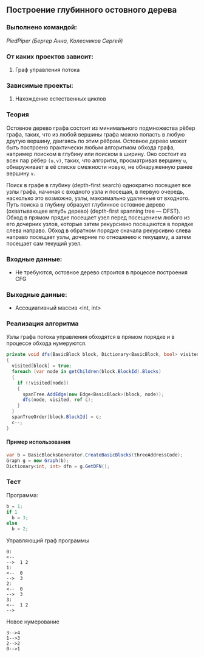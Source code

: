 ## Построение глубинного остовного дерева

### Выполнено командой:
*PiedPiper (Бергер Анна, Колесников Сергей)*

### От каких проектов зависит:
1. Граф управления потока

### Зависимые проекты:
1. Нахождение естественных циклов

### Теория
Остовное дерево графа состоит из минимального подмножества рёбер графа, 
таких, что из любой вершины графа можно попасть в любую другую вершину, двигаясь по этим рёбрам.
Остовное дерево может быть построено практически любым алгоритмом обхода графа, например поиском 
в глубину или поиском в ширину. Оно состоит из всех пар рёбер ```(u,v)```, таких, 
что алгоритм, просматривая вершину ```u```, обнаруживает в её списке смежности новую, 
не обнаруженную ранее вершину ```v```. 

Поиск в графе в глубину (depth-first search) однократно посещает все узлы графа, начиная с входного узла и посещая, в первую 
очередь, насколько это возможно, узлы, максимально удаленные от входного. Путь поиска в глубину образует глубинное остовное дерево (охватывающее вглубь дерево) (depth-first spanning tree — DFST). Обход в прямом прядке посещает узел перед посещением любого из его дочерних узлов, которые затем рекурсивно посещаются в порядке слева направо. Обход в обратном порядке сначала рекурсивно слева направо посещает узлы, дочерние по отношению к текущему, а затем посещает сам текущий узел. 

### Входные данные:
 - Не требуются, остовное дерево строится в процессе построения CFG

### Выходные данные:
 - Ассоциативный массив <int, int>

### Реализация алгоритма
Узлы графа потока управления обходятся в прямом порядке и в процессе обхода нумеруются.
```cs
private void dfs(BasicBlock block, Dictionary<BasicBlock, bool> visited, ref int c)
{
  visited[block] = true;
  foreach (var node in getChildren(block.BlockId).Blocks)
  {
    if (!visited[node])
    {
      spanTree.AddEdge(new Edge<BasicBlock>(block, node));
      dfs(node, visited, ref c);
    }
  }
  spanTreeOrder[block.BlockId] = c;
  c--;
}
```
#### Пример использования
```cs
var b = BasicBlocksGenerator.CreateBasicBlocks(threeAddressCode);
Graph g = new Graph(b);
Dictionary<int, int> dfn = g.GetDFN();
```

### Тест
Программа:

```cs
b = 1;
if 1 
  b = 3;
else
  b = 2;
```

Управляющий граф программы
```
0:
<-- 
-->  1 2
1:
<--  0
-->  3
2:
<--  0
-->  3
3:
<--  1 2
--> 
```

Новое нумерование
```
3-->4
1-->3
2-->2
0-->1
```
